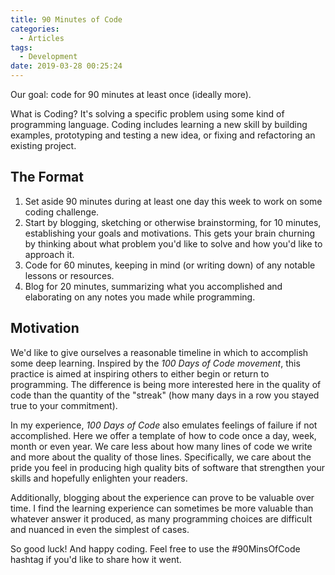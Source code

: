 ```yaml
---
title: 90 Minutes of Code
categories:
  - Articles
tags:
  - Development
date: 2019-03-28 00:25:24
---
```


Our goal: code for 90 minutes at least once (ideally more). 

What is Coding? It's solving a specific problem using some kind of programming language. Coding includes learning a new skill by building examples, prototyping and testing a new idea, or fixing and refactoring an existing project. 

## The Format

1. Set aside 90 minutes during at least one day this week to work on some coding challenge. 
2. Start by blogging, sketching or otherwise brainstorming, for 10 minutes, establishing your goals and motivations. This gets your brain churning by thinking about what problem you'd like to solve and how you'd like to approach it.
3. Code for 60 minutes, keeping in mind (or writing down) of any notable lessons or resources. 
4. Blog for 20 minutes, summarizing what you accomplished and elaborating on any notes you made while programming. 

## Motivation

We'd like to give ourselves a reasonable timeline in which to accomplish some deep learning. Inspired by the *100 Days of Code movement*, this practice is aimed at inspiring others to either begin or return to programming. The difference is being more interested here in the quality of code than the quantity of the "streak" (how many days in a row you stayed true to your commitment). 

In my experience, *100 Days of Code* also emulates feelings of failure if not accomplished. Here we offer a template of how to code once a day, week, month or even year. We care less about how many lines of code we write and more about the quality of those lines. Specifically, we care about the pride you feel in producing high quality bits of software that strengthen your skills and hopefully enlighten your readers.

Additionally, blogging about the experience can prove to be valuable over time. I find the learning experience can sometimes be more valuable than whatever answer it produced, as many programming choices are difficult and nuanced in even the simplest of cases.

So good luck! And happy coding. Feel free to use the #90MinsOfCode hashtag if you'd like to share how it went.

